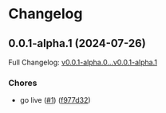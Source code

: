 # Changelog

## 0.0.1-alpha.1 (2024-07-26)

Full Changelog: [v0.0.1-alpha.0...v0.0.1-alpha.1](https://github.com/EndexAI/endex-factset-api-python/compare/v0.0.1-alpha.0...v0.0.1-alpha.1)

### Chores

* go live ([#1](https://github.com/EndexAI/endex-factset-api-python/issues/1)) ([f977d32](https://github.com/EndexAI/endex-factset-api-python/commit/f977d32aca5c9124ca7609f94058ae777bd4f8d3))
